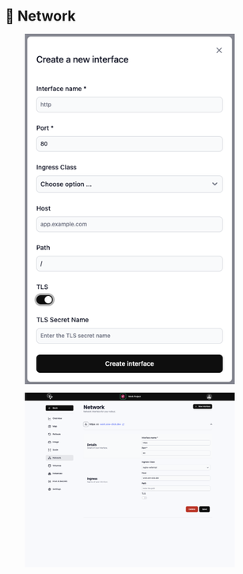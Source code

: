 # 🔀 Network



<figure><img src="../.gitbook/assets/image (14).png" alt=""><figcaption></figcaption></figure>

<figure><img src="../.gitbook/assets/image.png" alt=""><figcaption></figcaption></figure>
